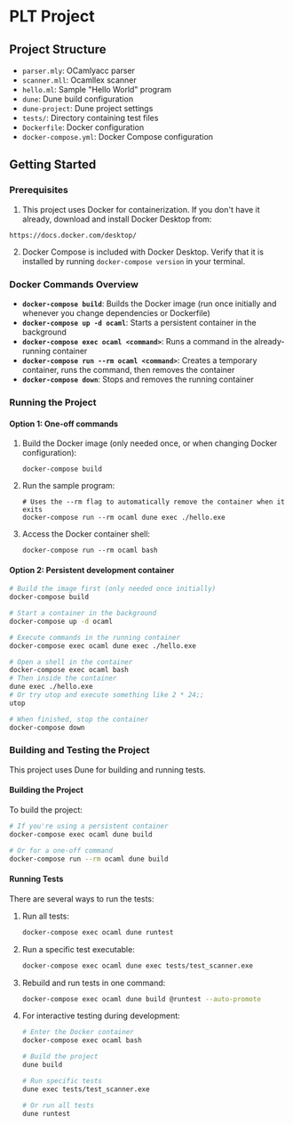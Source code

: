 # PLT Project

## Project Structure
- `parser.mly`: OCamlyacc parser
- `scanner.mll`: Ocamllex scanner
- `hello.ml`: Sample "Hello World" program
- `dune`: Dune build configuration
- `dune-project`: Dune project settings
-  `tests/`: Directory containing test files
- `Dockerfile`: Docker configuration
- `docker-compose.yml`: Docker Compose configuration

## Getting Started

### Prerequisites

1. This project uses Docker for containerization. If you don't have it already, download and install Docker Desktop from:
```
https://docs.docker.com/desktop/
```

2. Docker Compose is included with Docker Desktop. Verify that it is installed by running `docker-compose version` in your terminal.

### Docker Commands Overview

- **`docker-compose build`**: Builds the Docker image (run once initially and whenever you change dependencies or Dockerfile)
- **`docker-compose up -d ocaml`**: Starts a persistent container in the background
- **`docker-compose exec ocaml <command>`**: Runs a command in the already-running container
- **`docker-compose run --rm ocaml <command>`**: Creates a temporary container, runs the command, then removes the container
- **`docker-compose down`**: Stops and removes the running container

### Running the Project

#### Option 1: One-off commands

1. Build the Docker image (only needed once, or when changing Docker configuration):
   ```
   docker-compose build
   ```

2. Run the sample program:
   ```
   # Uses the --rm flag to automatically remove the container when it exits
   docker-compose run --rm ocaml dune exec ./hello.exe
   ```

3. Access the Docker container shell:
   ```
   docker-compose run --rm ocaml bash
   ```

#### Option 2: Persistent development container

```bash
# Build the image first (only needed once initially)
docker-compose build

# Start a container in the background
docker-compose up -d ocaml

# Execute commands in the running container
docker-compose exec ocaml dune exec ./hello.exe

# Open a shell in the container
docker-compose exec ocaml bash
# Then inside the container
dune exec ./hello.exe
# Or try utop and execute something like 2 * 24;;
utop

# When finished, stop the container
docker-compose down
```

### Building and Testing the Project

This project uses Dune for building and running tests.

#### Building the Project

To build the project:

```bash
# If you're using a persistent container
docker-compose exec ocaml dune build

# Or for a one-off command
docker-compose run --rm ocaml dune build
```

#### Running Tests

There are several ways to run the tests:

1. Run all tests:
   ```bash
   docker-compose exec ocaml dune runtest
   ```

2. Run a specific test executable:
   ```bash
   docker-compose exec ocaml dune exec tests/test_scanner.exe
   ```

3. Rebuild and run tests in one command:
   ```bash
   docker-compose exec ocaml dune build @runtest --auto-promote
   ```

4. For interactive testing during development:
   ```bash
   # Enter the Docker container
   docker-compose exec ocaml bash

   # Build the project
   dune build

   # Run specific tests
   dune exec tests/test_scanner.exe

   # Or run all tests
   dune runtest
   ```
